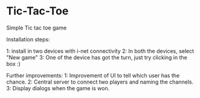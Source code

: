 # Tic-Tac-Toe
Simple Tic tac toe game

Installation steps:

1: install in two devices with i-net connectivity
2: In both the devices, select "New game"
3: One of the device has got the turn, just try clicking in the box :)


Further improvements:
1: Improvement of UI to tell which user has the chance.
2: Central server to connect two players and naming the channels.
3: Display dialogs when the game is won.
